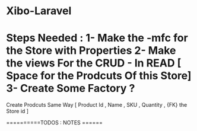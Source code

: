 Xibo-Laravel
=============
Steps Needed : 
1- Make the -mfc for the Store with Properties 
2- Make the views For the CRUD 
    - In READ [ Space for the Prodcuts Of this Store]
3- Create Some Factory ? 
==============
Create Prodcuts Same Way 
[ Product Id , Name , SKU , Quantity  , {FK} the Store id ]

==========TODOS : NOTES ======
